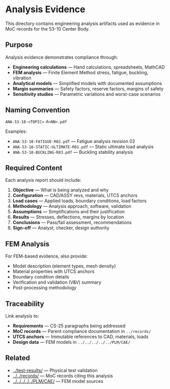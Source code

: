 # Analysis Evidence

This directory contains engineering analysis artifacts used as evidence in MoC records for the 53-10 Center Body.

## Purpose

Analysis evidence demonstrates compliance through:
- **Engineering calculations** — Hand calculations, spreadsheets, MathCAD
- **FEM analysis** — Finite Element Method stress, fatigue, buckling, vibration
- **Analytical models** — Simplified models with documented assumptions
- **Margin summaries** — Safety factors, reserve factors, margins of safety
- **Sensitivity studies** — Parametric variations and worst-case scenarios

## Naming Convention

```
ANA-53-10-<TOPIC>-R<NN>.pdf
```

Examples:
- `ANA-53-10-FATIGUE-R02.pdf` — Fatigue analysis revision 02
- `ANA-53-10-STATIC-ULTIMATE-R01.pdf` — Static ultimate load analysis
- `ANA-53-10-BUCKLING-R03.pdf` — Buckling stability analysis

## Required Content

Each analysis report should include:
1. **Objective** — What is being analyzed and why
2. **Configuration** — CAD/ASSY revs, materials, UTCS anchors
3. **Load cases** — Applied loads, boundary conditions, load factors
4. **Methodology** — Analysis approach, software, validation
5. **Assumptions** — Simplifications and their justification
6. **Results** — Stresses, deflections, margins by location
7. **Conclusions** — Pass/fail assessment, recommendations
8. **Sign-off** — Analyst, checker, design authority

## FEM Analysis

For FEM-based evidence, also provide:
- Model description (element types, mesh density)
- Material properties with UTCS anchors
- Boundary condition details
- Verification and validation (V&V) summary
- Post-processing methodology

## Traceability

Link analysis to:
- **Requirements** — CS-25 paragraphs being addressed
- **MoC records** — Parent compliance documentation in `../records/`
- **UTCS anchors** — Immutable references to CAD, materials, loads
- **Design data** — FEM models in `../../../../../PLM/CAE/`

## Related

- [../test-results/](../test-results/) — Physical test validation
- [../../records/](../../records/) — MoC records citing this analysis
- [../../../../../PLM/CAE/](../../../../../PLM/CAE/) — FEM model sources
